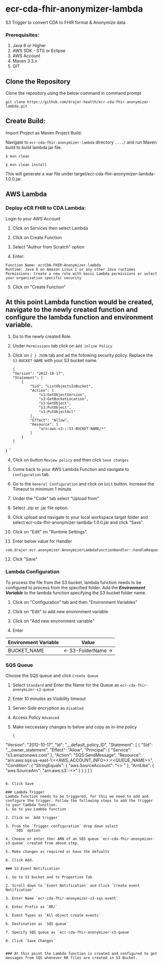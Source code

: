 # ecr-cda-fhir-anonymizer-lambda

S3 Trigger to convert CDA to FHIR format & Anonymize data

### Prerequisites:

1.  Java 8 or Higher
2.  AWS SDK - STS or Eclipse
3.  AWS Account
4.  Maven 3.3.x
5.  GIT

## Clone the Repository

Clone the repository using the below command in command prompt

`git clone https://github.com/drajer-health/ecr-cda-fhir-anonymizer-lambda.git`

## Create Build:

Import Project as Maven Project Build:

Navigate to `ecr-cda-fhir-anonymizer-lambda` directory  `..../` and run Maven build to build lambda jar file.

```
$ mvn clean

$ mvn clean install
```

This will generate a war file under target/ecr-cda-fhir-anonymizer-lambda-1.0.0.jar.

## AWS Lambda

### Deploy eCR FHIR to CDA Lambda:

Login to your AWS Account

1.  Click on Services then select Lambda

2.  Click on Create Function

3.  Select "Author from Scratch" option

4.  Enter:


```
Function Name: ecrCDA-FHIR-Anonymizer-lambda
Runtime: Java 8 on Amazon Linux 1 or any other Java runtimes
Permissions: Create a new role with basic Lambda permissions or select your organization specific security
```
5. Click on "Create Function"


## At this point Lambda function would be created, navigate to the newly created function and configure the lambda function and environment variable.

1. Go to the newly created Role.

2. Under `Permissions` tab click on `Add inline Policy`

3. Click on `{ } JSON` tab and ad the following security policy. Replace the `S3-BUCKET-NAME` with your S3 bucket name.
	```
	{
    "Version": "2012-10-17",
    "Statement": [
        {
            "Sid": "ListObjectsInBucket",
            "Action": [
                "s3:GetObjectVersion",
                "s3:GetBucketLocation",
                "s3:GetObject",
                "s3:PutObject",
                "s3:PutObjectAcl"
            ],
            "Effect": "Allow",
            "Resource": [
                "arn:aws:s3:::S3-BUCKET-NAME/*"
            ]
        }
    ]
} 
``
	

4. Click on button `Review policy` and then click `Save changes`

5. Come back to your AWS Lambda Function and navigate to `Configuration` tab.

6. Go to the `General Configuration` and click on `Edit` button. Increase the Timeout to minimum 1 minute.

7.  Under the "Code" tab select "Upload from"

8. Select .zip or .jar file option.

9. Click upload and navigate to your local workspace target folder and select ecr-cda-fhir-anonymizer-lambda-1.0.0.jar and click "Save".

10. Click on "Edit" on "Runtime Settings".

11. Enter below value for Handler


```
com.drajer.ecr.anonymizer.AnonymizerLambdaFunctionHandler::handleRequest

```
12.  Click "Save"

### Lambda Configuration
To process the file from the S3 bucket, lambda function needs to be configured to process from the specified folder. Add the ***Environment Variable*** to the lambda function specifying the S3 bucket folder name.

1.  Click on "Configuration" tab and then "Environment Variables"

2.  Click on "Edit" to add new environment variable

3.  Click on "Add new environment variable"

4.  Enter


|Environment Variable| Value |
|--|--|
|BUCKET_NAME  | <- S3-FolderName ->  |

### SQS Queue
Choose the SQS queue and click `Create Queue` 

1. Select `Standard` and Enter the Name for the Queue as `ecr-cda-fhir-anonymizer-s3-queue`
   
3. Enter 10 minutes as Visibility timeout
   
4. Server-Side encryption as `disabled`
   
5. Access Policy `Advanced`
   
6. Make neccessary changes to below and copy as in-line policy
   ```
   {
  "Version": "2012-10-17",
  "Id": "__default_policy_ID",
  "Statement": [
    {
      "Sid": "__owner_statement",
      "Effect": "Allow",
      "Principal": {
        "Service": "s3.amazonaws.com"
      },
      "Action": "SQS:SendMessage",
      "Resource": "arn:aws:sqs:us-east-1:<<AWS_ACCOUNT_INFO>>:<<QUEUE_NAME>>",
      "Condition": {
        "StringEquals": {
          "aws:SourceAccount": "<<AWS ACCOUNT INFO>> "
        },
        "ArnLike": {
          "aws:SourceArn": "arn:aws:s3:::<<S3 BUCKET NAME>>"
        }
      }
    }
  ]
}
```

6. Click Save

### Lambda Trigger
Lambda function needs to be triggered, for this we need to add and configure the trigger. Follow the following steps to add the trigger to your lambda function.
1. Go to you Lambda function

2. Click on `Add trigger`

3. From the `Trigger configuration` drop down select
	`SQS` option

4. Choose or enter ther ARN of an SQS queue `ecr-cda-fhir-anonymizer-s3-queue` created from above step.

5. Make changes as required or have the defualts 

6. Click Add.

### S3 Event Notification

1. Go to S3 bucket and to Properties Tab

2. Scroll down to `Event Notification` and Click `Create event Notification`

3. Enter Name `ecr-cda-fhir-anonymizer-s3-sqs-event`

4. Enter Prefix as `RR/`

5. Event Types as `All object create events`

6. Destination as `SQS queue`

7. Specify SQS queue as `ecr-cda-fhir-anonymizer-s3-queue`

8. Click `Save Changes` 


### At this point the Lambda function is created and configured to get messages from SQS whenever RR files are created in S3 Bucket.
